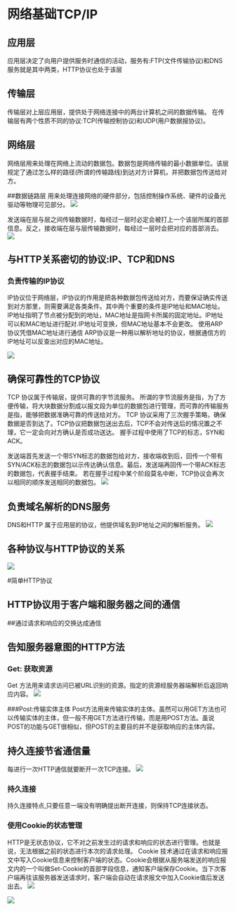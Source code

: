 # 网络基础TCP/IP

## 应用层
应用层决定了向用户提供服务时通信的活动，服务有:FTP(文件传输协议)和DNS服务就是其中两类，HTTP协议也处于该层

## 传输层
传输层对上层应用层，提供处于网络连接中的两台计算机之间的数据传输。
在传输层有两个性质不同的协议:TCP(传输控制协议)和UDP(用户数据报协议)。

## 网络层
网络层用来处理在网络上流动的数据包。数据包是网络传输的最小数据单位。该层规定了通过怎么样的路径(所谓的传输路线)到达对方计算机，并把数据包传送给对方。

##数据链路层
用来处理连接网络的硬件部分，包括控制操作系统、硬件的设备光驱动等物理可见部分。
![](media/15465332093004/15465343597754.jpg)

发送端在层与层之间传输数据时，每经过一层时必定会被打上一个该层所属的首部信息。反之，接收端在层与层传输数据时，每经过一层时会把对应的首部消去。
![](media/15465332093004/15465345532676.jpg)

## 与HTTP关系密切的协议:IP、TCP和DNS
### 负责传输的IP协议
IP协议位于网络层，IP协议的作用是把各种数据包传送给对方，而要保证确实传送到对方那里，则需要满足各类条件。其中两个重要的条件是IP地址和MAC地址。
IP地址指明了节点被分配到的地址，MAC地址是指网卡所属的固定地址。IP地址可以和MAC地址进行配对.IP地址可变换，但MAC地址基本不会更改。
使用ARP 协议凭借MAC地址进行通信
ARP协议是一种用以解析地址的协议，根据通信方的IP地址可以反查出对应的MAC地址。                                                                                                                                                                                                   

![](media/15465332093004/15465353413280.jpg)

## 确保可靠性的TCP协议
TCP 协议属于传输层，提供可靠的字节流服务。
所谓的字节流服务是指，为了方便传输，将大块数据分割成以报文段为单位的数据包进行管理，而可靠的传输服务是指，能够把数据准确可靠的传送给对方。
TCP 协议采用了三次握手策略，确保数据是否到达了。TCP协议把数据包送出去后，TCP不会对传送后的情况置之不理，它一定会向对方确认是否成功送达。
握手过程中使用了TCP的标志，SYN和ACK。

发送端首先发送一个带SYN标志的数据包给对方，接收端收到后，回传一个带有SYN/ACK标志的数据包以示传达确认信息。最后，发送端再回传一个带ACK标志的数据包，代表握手结束。
若在握手过程中某个阶段莫名中断，TCP协议会再次以相同的顺序发送相同的数据包。
![](media/15465332093004/15465356552953.jpg)

## 负责域名解析的DNS服务
DNS和HTTP 属于应用层的协议，他提供域名到IP地址之间的解析服务。
![](media/15465332093004/15465359930843.jpg)

## 各种协议与HTTP协议的关系
![](media/15465332093004/15465361100324.jpg)


#简单HTTP协议
## HTTP协议用于客户端和服务器之间的通信
##通过请求和响应的交换达成通信

## 告知服务器意图的HTTP方法
### Get: 获取资源
Get 方法用来请求访问已被URL识别的资源。指定的资源经服务器端解析后返回响应内容。
![](media/15465332093004/15465368588020.jpg)

###Post:传输实体主体
Post方法用来传输实体的主体。虽然可以用GET方法也可以传输实体的主体，但一般不用GET方法进行传输，而是用POST方法。虽说POST的功能与GET很相似，但POST的主要目的并不是获取响应的主体内容。

## 持久连接节省通信量

每进行一次HTTP通信就要断开一次TCP连接。
![](media/15465332093004/15465370857732.jpg)

### 持久连接
持久连接特点,只要任意一端没有明确提出断开连接，则保持TCP连接状态。

### 使用Cookie的状态管理
HTTP是无状态协议，它不对之前发生过的请求和响应的状态进行管理。也就是说，无法根据之前的状态进行本次的请求处理。
Cookie 技术通过在请求和响应报文中写入Cookie信息来控制客户端的状态。Cookie会根据从服务端发送的响应报文内的一个叫做Set-Cookie的首部字段信息，通知客户端保存Cookie。当下次客户端再往该服务器发送请求时，客户端会自动在请求报文中加入Cookie值后发送出去。
![](media/15465332093004/15465375666573.jpg)


![](media/15465332093004/15465375851844.jpg)

